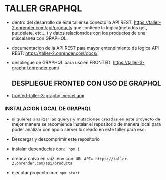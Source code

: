 # TALLER GRAPHQL

- dentro del desarrollo de este taller se conecto la API REST: https://taller-2.onrender.com/api/products que contiene la logica(metodos get, put,delete, etc... ) y datos  relacionados con los productos de una miscelanea con GRAPHQL.

- documentacion de la API REST para mayor entendimiento de logica API REST:  https://taller-2.onrender.com/docs/

- despliegue de GRAPHQL para uso en FRONTED: https://taller-3-graphql.onrender.com/

  ## DESPLIEGUE FRONTED CON USO DE GRAPHQL
  
- [fronted-taller-3-graphql.vercel.app](https://fronted-taller-3-graphql.vercel.app/)

### INSTALACION LOCAL DE GRAPHQL

- si quieres analizar  las querys y mutaciones creadas en este proyecto de mejor manera se recomienda instalar el repositorio de manera local para poder analizar con apolo server lo creado en este taller para eso:

- Descargar y descomprimir este repositorio
- instalar dependecias con:
  ` npm i`
- crear archivo en raiz .env con: `URL_API= https://taller-2.onrender.com/api/products `
- ejecutar proyecto con:
  `npm start`


  

  
